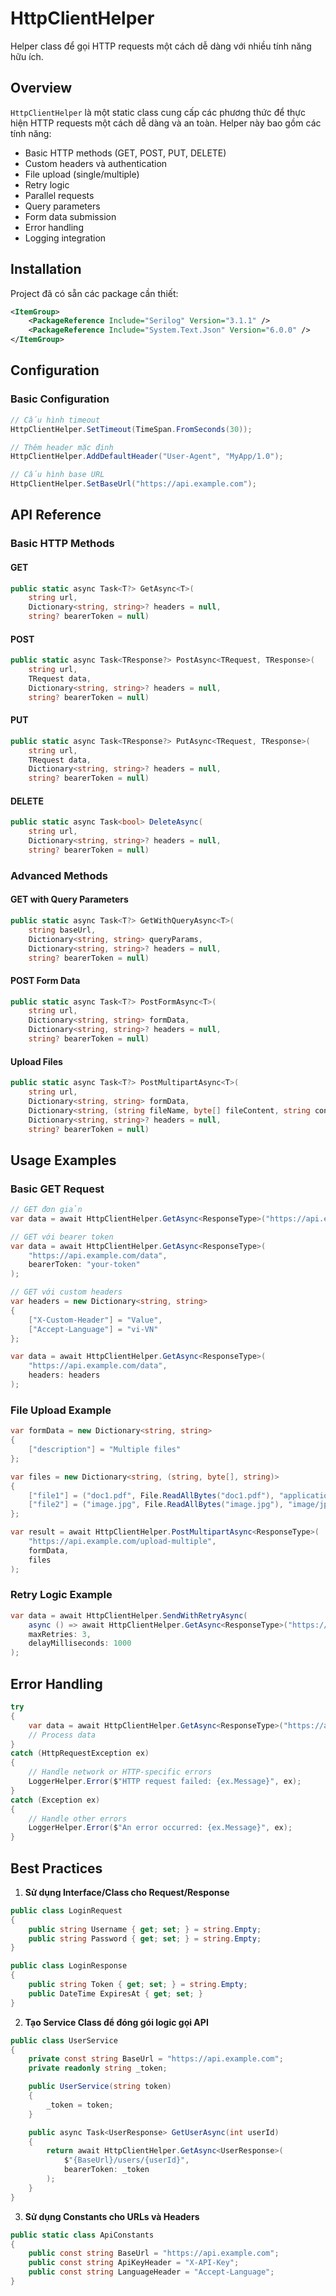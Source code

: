 # HttpClientHelper

Helper class để gọi HTTP requests một cách dễ dàng với nhiều tính năng hữu ích.

## Overview

`HttpClientHelper` là một static class cung cấp các phương thức để thực hiện HTTP requests một cách dễ dàng và an toàn. Helper này bao gồm các tính năng:

- Basic HTTP methods (GET, POST, PUT, DELETE)
- Custom headers và authentication
- File upload (single/multiple)
- Retry logic
- Parallel requests
- Query parameters
- Form data submission
- Error handling
- Logging integration

## Installation

Project đã có sẵn các package cần thiết:
```xml
<ItemGroup>
    <PackageReference Include="Serilog" Version="3.1.1" />
    <PackageReference Include="System.Text.Json" Version="6.0.0" />
</ItemGroup>
```

## Configuration

### Basic Configuration
```csharp
// Cấu hình timeout
HttpClientHelper.SetTimeout(TimeSpan.FromSeconds(30));

// Thêm header mặc định
HttpClientHelper.AddDefaultHeader("User-Agent", "MyApp/1.0");

// Cấu hình base URL
HttpClientHelper.SetBaseUrl("https://api.example.com");
```

## API Reference

### Basic HTTP Methods

#### GET
```csharp
public static async Task<T?> GetAsync<T>(
    string url, 
    Dictionary<string, string>? headers = null, 
    string? bearerToken = null)
```

#### POST
```csharp
public static async Task<TResponse?> PostAsync<TRequest, TResponse>(
    string url,
    TRequest data,
    Dictionary<string, string>? headers = null,
    string? bearerToken = null)
```

#### PUT
```csharp
public static async Task<TResponse?> PutAsync<TRequest, TResponse>(
    string url,
    TRequest data,
    Dictionary<string, string>? headers = null,
    string? bearerToken = null)
```

#### DELETE
```csharp
public static async Task<bool> DeleteAsync(
    string url,
    Dictionary<string, string>? headers = null,
    string? bearerToken = null)
```

### Advanced Methods

#### GET with Query Parameters
```csharp
public static async Task<T?> GetWithQueryAsync<T>(
    string baseUrl,
    Dictionary<string, string> queryParams,
    Dictionary<string, string>? headers = null,
    string? bearerToken = null)
```

#### POST Form Data
```csharp
public static async Task<T?> PostFormAsync<T>(
    string url,
    Dictionary<string, string> formData,
    Dictionary<string, string>? headers = null,
    string? bearerToken = null)
```

#### Upload Files
```csharp
public static async Task<T?> PostMultipartAsync<T>(
    string url,
    Dictionary<string, string> formData,
    Dictionary<string, (string fileName, byte[] fileContent, string contentType)> files,
    Dictionary<string, string>? headers = null,
    string? bearerToken = null)
```

## Usage Examples

### Basic GET Request
```csharp
// GET đơn giản
var data = await HttpClientHelper.GetAsync<ResponseType>("https://api.example.com/data");

// GET với bearer token
var data = await HttpClientHelper.GetAsync<ResponseType>(
    "https://api.example.com/data",
    bearerToken: "your-token"
);

// GET với custom headers
var headers = new Dictionary<string, string>
{
    ["X-Custom-Header"] = "Value",
    ["Accept-Language"] = "vi-VN"
};

var data = await HttpClientHelper.GetAsync<ResponseType>(
    "https://api.example.com/data",
    headers: headers
);
```

### File Upload Example
```csharp
var formData = new Dictionary<string, string>
{
    ["description"] = "Multiple files"
};

var files = new Dictionary<string, (string, byte[], string)>
{
    ["file1"] = ("doc1.pdf", File.ReadAllBytes("doc1.pdf"), "application/pdf"),
    ["file2"] = ("image.jpg", File.ReadAllBytes("image.jpg"), "image/jpeg")
};

var result = await HttpClientHelper.PostMultipartAsync<ResponseType>(
    "https://api.example.com/upload-multiple",
    formData,
    files
);
```

### Retry Logic Example
```csharp
var data = await HttpClientHelper.SendWithRetryAsync(
    async () => await HttpClientHelper.GetAsync<ResponseType>("https://api.example.com/data"),
    maxRetries: 3,
    delayMilliseconds: 1000
);
```

## Error Handling

```csharp
try
{
    var data = await HttpClientHelper.GetAsync<ResponseType>("https://api.example.com/data");
    // Process data
}
catch (HttpRequestException ex)
{
    // Handle network or HTTP-specific errors
    LoggerHelper.Error($"HTTP request failed: {ex.Message}", ex);
}
catch (Exception ex)
{
    // Handle other errors
    LoggerHelper.Error($"An error occurred: {ex.Message}", ex);
}
```

## Best Practices

1. **Sử dụng Interface/Class cho Request/Response**
```csharp
public class LoginRequest
{
    public string Username { get; set; } = string.Empty;
    public string Password { get; set; } = string.Empty;
}

public class LoginResponse
{
    public string Token { get; set; } = string.Empty;
    public DateTime ExpiresAt { get; set; }
}
```

2. **Tạo Service Class để đóng gói logic gọi API**
```csharp
public class UserService
{
    private const string BaseUrl = "https://api.example.com";
    private readonly string _token;

    public UserService(string token)
    {
        _token = token;
    }

    public async Task<UserResponse> GetUserAsync(int userId)
    {
        return await HttpClientHelper.GetAsync<UserResponse>(
            $"{BaseUrl}/users/{userId}",
            bearerToken: _token
        );
    }
}
```

3. **Sử dụng Constants cho URLs và Headers**
```csharp
public static class ApiConstants
{
    public const string BaseUrl = "https://api.example.com";
    public const string ApiKeyHeader = "X-API-Key";
    public const string LanguageHeader = "Accept-Language";
}
``` 